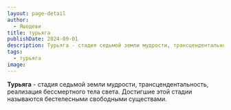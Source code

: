 ```yaml
---
layout: page-detail
author:
  - Яшодеви
title: турьяга
publishDate: 2024-09-01
description: Турьяга - стадия седьмой земли мудрости, трансцендентальность, реализация бессмертного тела света. Достигшие этой стадии называются бестелесными свободными существами.
tags:
  - турьяга
image:
---
```

**Турьяга** - стадия седьмой земли мудрости, трансцендентальность, реализация бессмертного тела света. Достигшие этой стадии называются бестелесными свободными существами.

